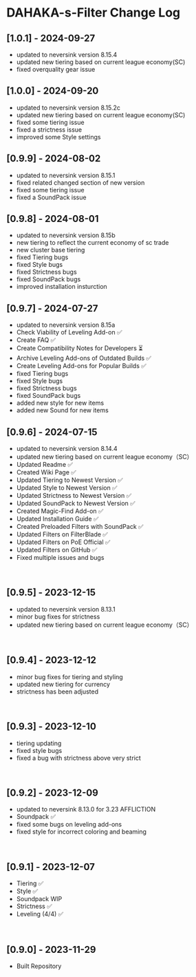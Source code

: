 # DAHAKA-s-Filter Change Log

## [1.0.1] - 2024-09-27
- updated to neversink version 8.15.4
- updated new tiering based on current league economy(SC)
- fixed overquality gear issue

## [1.0.0] - 2024-09-20
- updated to neversink version 8.15.2c
- updated new tiering based on current league economy(SC)
- fixed some tiering issue
- fixed a strictness issue
- improved some Style settings

## [0.9.9] - 2024-08-02
- updated to neversink version 8.15.1
- fixed related changed section of new version
- fixed some tiering issue
- fixed a SoundPack issue

## [0.9.8] - 2024-08-01
- updated to neversink version 8.15b
- new tiering to reflect the current economy of sc trade
- new cluster base tiering
- fixed Tiering bugs
- fixed Style bugs
- fixed Strictness bugs
- fixed SoundPack bugs
- improved installation insturction

## [0.9.7] - 2024-07-27
- updated to neversink version 8.15a
- Check Viability of Leveling Add-on ✅
- Create FAQ ✅
- Create Compatibility Notes for Developers ⏳
- Archive Leveling Add-ons of Outdated Builds ✅
- Create Leveling Add-ons for Popular Builds ✅
- fixed Tiering bugs
- fixed Style bugs
- fixed Strictness bugs
- fixed SoundPack bugs
- added new style for new items
- added new Sound for new items

## [0.9.6] - 2024-07-15
- updated to neversink version 8.14.4
- updated new tiering based on current league economy（SC）
- Updated Readme ✅
- Created Wiki Page ✅
- Updated Tiering to Newest Version ✅
- Updated Style to Newest Version ✅
- Updated Strictness to Newest Version ✅
- Updated SoundPack to Newest Version ✅
- Created Magic-Find Add-on ✅
- Updated Installation Guide ✅
- Created Preloaded Filters with SoundPack ✅
- Updated Filters on FilterBlade ✅
- Updated Filters on PoE Official ✅
- Updated Filters on GitHub ✅
- Fixed multiple issues and bugs

&nbsp;

## [0.9.5] - 2023-12-15
- updated to neversink version 8.13.1
- minor bug fixes for strictness
- updated new tiering based on current league economy（SC）

&nbsp;

## [0.9.4] - 2023-12-12
- minor bug fixes for tiering and styling
- updated new tiering for currency
- strictness has been adjusted

&nbsp;

## [0.9.3] - 2023-12-10
- tiering updating
- fixed style bugs
- fixed a bug with strictness above very strict

&nbsp;

## [0.9.2] - 2023-12-09
- updated to neversink 8.13.0 for 3.23 AFFLICTION
- Soundpack ✅
- fixed some bugs on leveling add-ons
- fixed style for incorrect coloring and beaming

&nbsp;

## [0.9.1] - 2023-12-07
- Tiering ✅
- Style ✅
- Soundpack WIP
- Strictness ✅
- Leveling (4/4) ✅

&nbsp;

## [0.9.0] - 2023-11-29
- Built Repository

